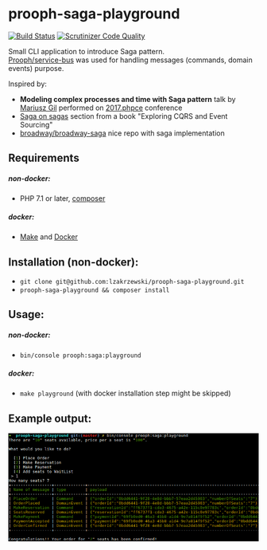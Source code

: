 # prooph-saga-playground
[![Build Status](https://travis-ci.org/lzakrzewski/prooph-saga-playground.svg?branch=master)](https://travis-ci.org/lzakrzewski/prooph-saga-playground)
[![Scrutinizer Code Quality](https://scrutinizer-ci.com/g/lzakrzewski/prooph-saga-playground/badges/quality-score.png?b=master)](https://scrutinizer-ci.com/g/lzakrzewski/prooph-saga-playground/?branch=master)       

Small CLI application to introduce Saga pattern.  
[Prooph/service-bus](https://github.com/prooph/service-bus) was used for handling messages (commands, domain events) purpose.    
 
Inspired by:
- **Modeling complex processes and time with Saga pattern** talk by [Mariusz Gil](https://twitter.com/mariuszgil) performed on [2017.phpce](https://2017.phpce.eu) conference
- [Saga on sagas](https://www.microsoft.com/en-us/download/details.aspx?id=34774) section from a book "Exploring CQRS and Event Sourcing"
- [broadway/broadway-saga](https://github.com/broadway/broadway-saga) nice repo with saga implementation

## Requirements
##### non-docker:
- PHP 7.1 or later, [composer](https://getcomposer.org/)   
##### docker:
- [Make](https://www.gnu.org/software/make/) and [Docker](https://www.docker.com)

## Installation (non-docker):
- `git clone git@github.com:lzakrzewski/prooph-saga-playground.git`
- `prooph-saga-playground && composer install`

## Usage:
##### non-docker:
- `bin/console prooph:saga:playground`      
##### docker:
- `make playground` (with docker installation step might be skipped)

## Example output:
![example-output](resources/example.png)